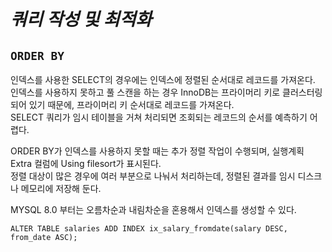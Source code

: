 # ***쿼리 작성 및 최적화***  

## `ORDER BY`  
인덱스를 사용한 SELECT의 경우에는 인덱스에 정렬된 순서대로 레코드를 가져온다.  
인덱스를 사용하지 못하고 풀 스캔을 하는 경우 InnoDB는 프라이머리 키로 클러스터링 되어 있기 때문에, 프라이머리 키 순서대로 레코드를 가져온다.  
SELECT 쿼리가 임시 테이블을 거쳐 처리되면 조회되는 레코드의 순서를 예측하기 어렵다.  


ORDER BY가 인덱스를 사용하지 못할 때는 추가 정렬 작업이 수행되며, 실행계획 Extra 컬럼에 Using filesort가 표시된다.  
정렬 대상이 많은 경우에 여러 부분으로 나눠서 처리하는데, 정렬된 결과를 임시 디스크나 메모리에 저장해 둔다.  
  
MYSQL 8.0 부터는 오름차순과 내림차순을 혼용해서 인덱스를 생성할 수 있다.  
```
ALTER TABLE salaries ADD INDEX ix_salary_fromdate(salary DESC, from_date ASC);  
```  



